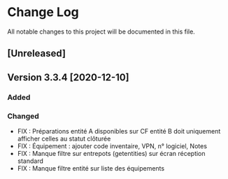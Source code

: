 # Change Log
All notable changes to this project will be documented in this file.

## [Unreleased]

## Version 3.3.4 [2020-12-10]

### Added



### Changed

- FIX : Préparations entité A disponibles sur CF entité B doit uniquement afficher celles au statut clôturée
- FIX : Équipement : ajouter code inventaire, VPN, n° logiciel, Notes
- FIX : Manque filtre sur entrepots (getentities) sur écran réception standard
- FIX : Manque filtre entité sur liste des équipements


